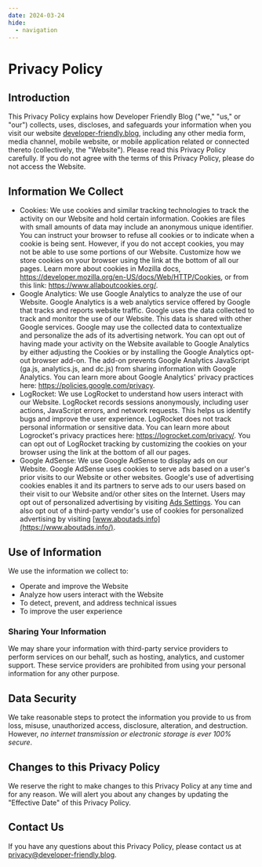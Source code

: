```yaml
---
date: 2024-03-24
hide:
  - navigation
---
```


# Privacy Policy

## Introduction

This Privacy Policy explains how Developer Friendly Blog ("we," "us," or "our")
collects, uses, discloses, and safeguards your information when you visit our
website [developer-friendly.blog](./index.md), including any other media form,
media channel, mobile website, or mobile application related or connected
thereto (collectively, the "Website"). Please read this Privacy Policy
carefully. If you do not agree with the terms of this Privacy Policy, please do
not access the Website.

## Information We Collect

- Cookies: We use cookies and similar tracking technologies to track the
  activity on our Website and hold certain information. Cookies are files with
  small amounts of data may include an anonymous unique identifier. You can
  instruct your browser to refuse all cookies or to indicate when a cookie is
  being sent. However, if you do not accept cookies, you may not be able to use
  some portions of our Website. Customize how we store cookies on your browser
  using the link at the bottom of all our pages. Learn more about cookies in
  Mozilla docs, https://developer.mozilla.org/en-US/docs/Web/HTTP/Cookies, or
  from this link: https://www.allaboutcookies.org/.
- Google Analytics: We use Google Analytics to analyze the use of our Website.
  Google Analytics is a web analytics service offered by Google that tracks and
  reports website traffic. Google uses the data collected to track and monitor
  the use of our Website. This data is shared with other Google services.
  Google may use the collected data to contextualize and personalize the ads of
  its advertising network. You can opt out of having made your activity on the
  Website available to Google Analytics by either adjusting the Cookies or by
  installing the Google Analytics opt-out browser add-on. The add-on prevents
  Google Analytics JavaScript (ga.js, analytics.js, and dc.js) from sharing
  information with Google Analytics. You can learn more about Google Analytics'
  privacy practices here: https://policies.google.com/privacy.
- LogRocket: We use LogRocket to understand how users interact with our
  Website. LogRocket records sessions anonymously, including user actions,
  JavaScript errors, and network requests. This helps us identify bugs and
  improve the user experience. LogRocket does not track personal information or
  sensitive data. You can learn more about Logrocket's privacy practices here:
  https://logrocket.com/privacy/. You can opt out of LogRocket tracking by
  customizing the cookies on your browser using the link at the bottom of all
  our pages.
- Google AdSense: We use Google AdSense to display ads on our Website. Google
  AdSense uses cookies to serve ads based on a user's prior visits to our
  Website or other websites. Google's use of advertising cookies enables it and
  its partners to serve ads to our users based on their visit to our Website
  and/or other sites on the Internet. Users may opt out of personalized
  advertising by visiting [Ads Settings](https://www.google.com/settings/ads).
  You can also opt out of a third-party vendor's use of cookies for
  personalized advertising by visiting
  [www.aboutads.info](https://www.aboutads.info/).

## Use of Information

We use the information we collect to:

- Operate and improve the Website
- Analyze how users interact with the Website
- To detect, prevent, and address technical issues
- To improve the user experience

### Sharing Your Information

We may share your information with third-party service providers to perform
services on our behalf, such as hosting, analytics, and customer support. These
service providers are prohibited from using your personal information for any
other purpose.

## Data Security

We take reasonable steps to protect the information you provide to us from
loss, misuse, unauthorized access, disclosure, alteration, and destruction.
However, _no internet transmission or electronic storage is ever 100% secure_.

## Changes to this Privacy Policy

We reserve the right to make changes to this Privacy Policy at any time and for
any reason. We will alert you about any changes by updating the
"Effective Date" of this Privacy Policy.

## Contact Us

If you have any questions about this Privacy Policy, please contact us at
<privacy@developer-friendly.blog>.
